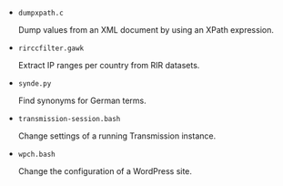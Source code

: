 * `dumpxpath.c`

  Dump values from an XML document by using an XPath expression.


* `rirccfilter.gawk`

  Extract IP ranges per country from RIR datasets.


* `synde.py`

  Find synonyms for German terms.


* `transmission-session.bash`

  Change settings of a running Transmission instance.


* `wpch.bash`

  Change the configuration of a WordPress site.


